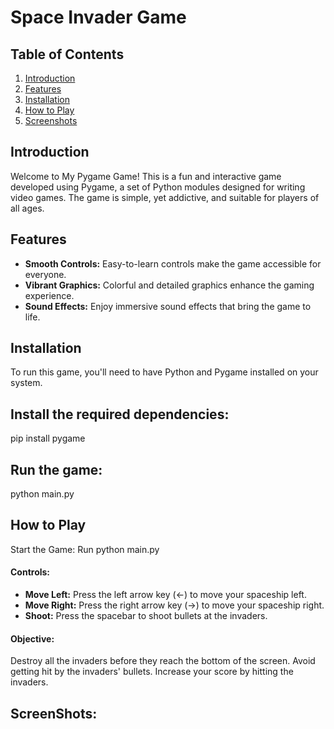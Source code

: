 # Space Invader Game

## Table of Contents
1. [Introduction](#introduction)
2. [Features](#features)
3. [Installation](#installation)
4. [How to Play](#how-to-play)
5. [Screenshots](#screenshots)

## Introduction
Welcome to My Pygame Game! This is a fun and interactive game developed using Pygame, a set of Python modules designed for writing video games. The game is simple, yet addictive, and suitable for players of all ages.

## Features
- **Smooth Controls:** Easy-to-learn controls make the game accessible for everyone.
- **Vibrant Graphics:** Colorful and detailed graphics enhance the gaming experience.
- **Sound Effects:** Enjoy immersive sound effects that bring the game to life.

## Installation
To run this game, you'll need to have Python and Pygame installed on your system.

## Install the required dependencies:
pip install pygame

## Run the game:
python main.py

## How to Play

Start the Game: Run python main.py 

#### Controls:

- **Move Left:**  Press the left arrow key (←) to move your spaceship left.
- **Move Right:** Press the right arrow key (→) to move your spaceship right.
-  **Shoot:**     Press the spacebar to shoot bullets at the invaders.

#### Objective:
Destroy all the invaders before they reach the bottom of the screen.
Avoid getting hit by the invaders' bullets.
Increase your score by hitting the invaders.

## ScreenShots:












